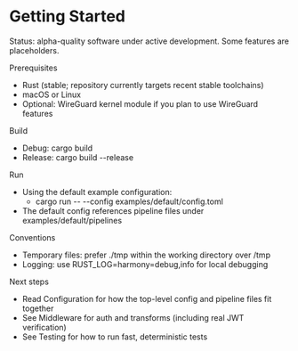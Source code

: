 # Getting Started

Status: alpha-quality software under active development. Some features are placeholders.

Prerequisites
- Rust (stable; repository currently targets recent stable toolchains)
- macOS or Linux
- Optional: WireGuard kernel module if you plan to use WireGuard features

Build
- Debug: cargo build
- Release: cargo build --release

Run
- Using the default example configuration:
  - cargo run -- --config examples/default/config.toml
- The default config references pipeline files under examples/default/pipelines

Conventions
- Temporary files: prefer ./tmp within the working directory over /tmp
- Logging: use RUST_LOG=harmony=debug,info for local debugging

Next steps
- Read Configuration for how the top-level config and pipeline files fit together
- See Middleware for auth and transforms (including real JWT verification)
- See Testing for how to run fast, deterministic tests
